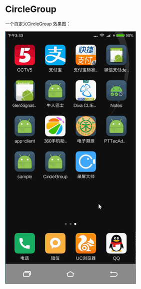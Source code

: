 # CircleGroup
一个自定义CircleGroup
效果图：

![image](https://github.com/lishuxiong/CircleGroup/blob/master/circle.gif)  

